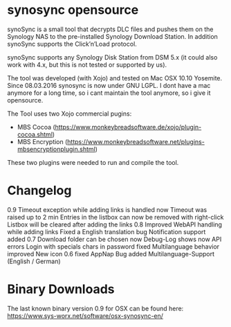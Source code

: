 # synosync opensource
synoSync is a small tool that decrypts DLC files and pushes them on the Synology NAS to the pre-installed Synology Download Station. In addition synoSync supports the Click’n’Load protocol.

synoSync supports any Synology Disk Station from DSM 5.x (it could also work with 4.x, but this is not tested or supported by us).

The tool was developed (with Xojo) and tested on Mac OSX 10.10 Yosemite. Since 08.03.2016 synosync is now under GNU LGPL. I dont have a mac anymore for a long time, so i cant maintain the tool anymore, so i give it opensource.

The Tool uses two Xojo commercial pugins:

- MBS Cocoa (https://www.monkeybreadsoftware.de/xojo/plugin-cocoa.shtml)
- MBS Encryption (https://www.monkeybreadsoftware.net/plugins-mbsencryptionplugin.shtml)
 
These two plugins were needed to run and compile the tool.

# Changelog
0.9
Timeout exception while adding links is handled now
Timeout was raised up to 2 min
Entries in the listbox can now be removed with right-click
Listbox will be cleared after adding the links
0.8
Improved WebAPI handling while adding links
Fixed a English translation bug
Notification support added
0.7
Download folder can be chosen now
Debug-Log shows now API errors
Login with specials chars in password fixed
Multilanguage behavior improved
New icon
0.6
fixed AppNap Bug
added Multilanguage-Support (English / German)

# Binary Downloads
The last known binary version 0.9 for OSX can be found here: https://www.sys-worx.net/software/osx-synosync-en/
